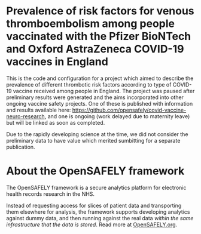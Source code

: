 # Prevalence of risk factors for venous thromboembolism among people vaccinated with the Pfizer BioNTech and Oxford AstraZeneca COVID-19 vaccines in England

This is the code and configuration for a project which aimed to describe the prevalence of different thrombotic risk factors according to type of COVID-19 vaccine received among people in England. The project was paused after preliminary results were generated and the aims incorporated into other ongoing vaccine safety projects. One of these is published with information and results available here: https://github.com/opensafely/covid-vaccine-neuro-research, and one is ongoing (work delayed due to maternity leave) but will be linked as soon as completed.  


Due to the rapidly developing science at the time, we did not consider the preliminary data to have value which merited sumbitting for a separate publication. 

# About the OpenSAFELY framework

The OpenSAFELY framework is a secure analytics platform for
electronic health records research in the NHS.

Instead of requesting access for slices of patient data and
transporting them elsewhere for analysis, the framework supports
developing analytics against dummy data, and then running against the
real data *within the same infrastructure that the data is stored*.
Read more at [OpenSAFELY.org](https://opensafely.org).
